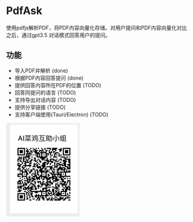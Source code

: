 # PdfAsk

使用pdfjs解析PDF，将PDF内容向量化存储。对用户提问和PDF内容向量化对比之后，通过gpt3.5 对话模式回答用户的提问。

## 功能
- 导入PDF并解析 (done)
- 根据PDF内容回答提问 (done)
-  提供回答内容所在PDF的位置 (TODO)
-  回答同提问的语言 (TODO)
-  支持导出对话内容 (TODO)
-  提供分享链接 (TODO)
-  支持客户端使用(Tauri/Electron) (TODO)



<img src="/assets/images/wx_qcode.jpg" alt="wechat group" width="200px" height="255px">
